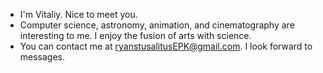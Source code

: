 - I'm Vitaliy. Nice to meet you.
- Computer science, astronomy, animation, and cinematography are interesting to me. I enjoy the fusion of arts with science.
- You can contact me at <ryanstusalitusEPK@gmail.com>. I look forward to messages.

<!---
VitaliyRuzha/VitaliyRuzha is a ✨ special ✨ repository because its `README.md` (this file) appears on your GitHub profile.
You can click the Preview link to take a look at your changes.
--->
